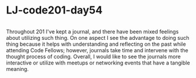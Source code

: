 # LJ-code201-day54
###### 
Throughout 201 I've kept a journal, and there have been mixed feelings about utilizing such thing. On one aspect I see the advantage to doing such thing because it helps with understanding and reflecting on the past while attending Code Fellows; however, journals take time and intervene with the thought process of coding. Overall, I would like to see the journals more interactive or utilize with meetups or networking events that have a tangible meaning. 